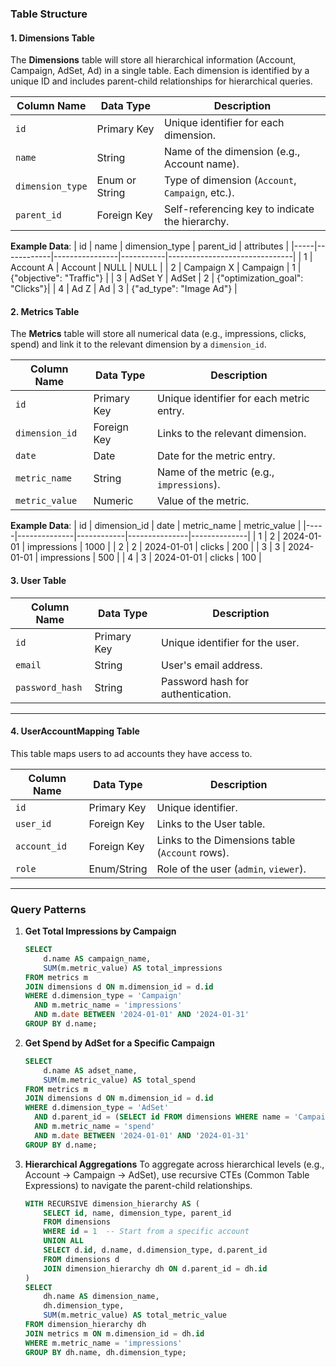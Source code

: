 ### **Table Structure**

#### **1. Dimensions Table**
The **Dimensions** table will store all hierarchical information (Account, Campaign, AdSet, Ad) in a single table. Each dimension is identified by a unique ID and includes parent-child relationships for hierarchical queries.

| Column Name       | Data Type      | Description                                      |
|--------------------|----------------|--------------------------------------------------|
| `id`              | Primary Key    | Unique identifier for each dimension.           |
| `name`            | String         | Name of the dimension (e.g., Account name).     |
| `dimension_type`  | Enum or String | Type of dimension (`Account`, `Campaign`, etc.).|
| `parent_id`       | Foreign Key    | Self-referencing key to indicate the hierarchy. |

**Example Data**:
| id  | name       | dimension_type | parent_id | attributes                    |
|-----|------------|----------------|-----------|-------------------------------|
| 1   | Account A  | Account        | NULL      | NULL                          |
| 2   | Campaign X | Campaign       | 1         | {"objective": "Traffic"}      |
| 3   | AdSet Y    | AdSet          | 2         | {"optimization_goal": "Clicks"}|
| 4   | Ad Z       | Ad             | 3         | {"ad_type": "Image Ad"}       |

#### **2. Metrics Table**
The **Metrics** table will store all numerical data (e.g., impressions, clicks, spend) and link it to the relevant dimension by a `dimension_id`.

| Column Name       | Data Type      | Description                                      |
|--------------------|----------------|--------------------------------------------------|
| `id`              | Primary Key    | Unique identifier for each metric entry.        |
| `dimension_id`    | Foreign Key    | Links to the relevant dimension.                |
| `date`            | Date           | Date for the metric entry.                      |
| `metric_name`     | String         | Name of the metric (e.g., `impressions`).       |
| `metric_value`    | Numeric        | Value of the metric.                            |

**Example Data**:
| id  | dimension_id | date       | metric_name   | metric_value |
|-----|--------------|------------|---------------|--------------|
| 1   | 2            | 2024-01-01 | impressions   | 1000         |
| 2   | 2            | 2024-01-01 | clicks        | 200          |
| 3   | 3            | 2024-01-01 | impressions   | 500          |
| 4   | 3            | 2024-01-01 | clicks        | 100          |

#### **3. User Table**
| Column Name    | Data Type   | Description                      |
|----------------|-------------|----------------------------------|
| `id`           | Primary Key | Unique identifier for the user. |
| `email`        | String      | User's email address.           |
| `password_hash`| String      | Password hash for authentication.|

---

#### **4. UserAccountMapping Table**
This table maps users to ad accounts they have access to.

| Column Name     | Data Type    | Description                           |
|-----------------|--------------|---------------------------------------|
| `id`            | Primary Key  | Unique identifier.                   |
| `user_id`       | Foreign Key  | Links to the User table.             |
| `account_id`    | Foreign Key  | Links to the Dimensions table (`Account` rows).|
| `role`          | Enum/String  | Role of the user (`admin`, `viewer`).|

---

### **Query Patterns**

1. **Get Total Impressions by Campaign**
   ```sql
   SELECT 
       d.name AS campaign_name, 
       SUM(m.metric_value) AS total_impressions
   FROM metrics m
   JOIN dimensions d ON m.dimension_id = d.id
   WHERE d.dimension_type = 'Campaign'
     AND m.metric_name = 'impressions'
     AND m.date BETWEEN '2024-01-01' AND '2024-01-31'
   GROUP BY d.name;
   ```

2. **Get Spend by AdSet for a Specific Campaign**
   ```sql
   SELECT 
       d.name AS adset_name, 
       SUM(m.metric_value) AS total_spend
   FROM metrics m
   JOIN dimensions d ON m.dimension_id = d.id
   WHERE d.dimension_type = 'AdSet'
     AND d.parent_id = (SELECT id FROM dimensions WHERE name = 'Campaign X' AND dimension_type = 'Campaign')
     AND m.metric_name = 'spend'
     AND m.date BETWEEN '2024-01-01' AND '2024-01-31'
   GROUP BY d.name; 
   ```

3. **Hierarchical Aggregations**
   To aggregate across hierarchical levels (e.g., Account → Campaign → AdSet), use recursive CTEs (Common Table Expressions) to navigate the parent-child relationships.

   ```sql
   WITH RECURSIVE dimension_hierarchy AS (
       SELECT id, name, dimension_type, parent_id
       FROM dimensions
       WHERE id = 1  -- Start from a specific account
       UNION ALL
       SELECT d.id, d.name, d.dimension_type, d.parent_id
       FROM dimensions d
       JOIN dimension_hierarchy dh ON d.parent_id = dh.id
   )
   SELECT 
       dh.name AS dimension_name, 
       dh.dimension_type,
       SUM(m.metric_value) AS total_metric_value
   FROM dimension_hierarchy dh
   JOIN metrics m ON m.dimension_id = dh.id
   WHERE m.metric_name = 'impressions'
   GROUP BY dh.name, dh.dimension_type;
   ```
